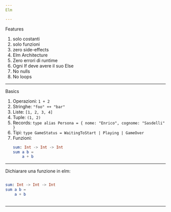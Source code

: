 ```yaml
---
Elm

---
```


Features

1. solo costanti
2. solo funzioni
3. zero side-effects
4. Elm Architecture
5. Zero errori di runtime
6. Ogni If deve avere il suo Else
7. No nulls
8. No loops


---

Basics

1. Operazioni: `1 + 2`
2. Stringhe: `"foo" ++ "bar"`
3. Liste: `[1, 2, 3, 4]`
4. Tuple: `(1, 2)`
5. Records: `type alias Persona = { nome: "Enrico", cognome: "Sasdelli" }`
6. Tipi: `type GameStatus = WaitingToStart | Playing | GameOver`
7. Funzioni:
   ```elm
   sum: Int -> Int -> Int
   sum a b =
       a + b
   ```

---

Dichiarare una funzione in elm:

```elm

sum: Int -> Int -> Int
sum a b =
    a + b
    
```

---
